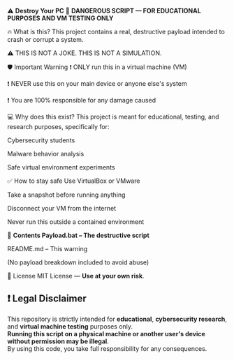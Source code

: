 ⚠️ **Destroy Your PC**
🚫 **DANGEROUS SCRIPT — FOR EDUCATIONAL PURPOSES AND VM TESTING ONLY**

🔥 What is this?
This project contains a real, destructive payload intended to crash or corrupt a system.

⚠️ THIS IS NOT A JOKE. THIS IS NOT A SIMULATION.

🛡️ Important Warning
❗ ONLY run this in a virtual machine (VM)

❗ NEVER use this on your main device or anyone else's system

❗ You are 100% responsible for any damage caused

💻 Why does this exist?
This project is meant for educational, testing, and research purposes, specifically for:

Cybersecurity students

Malware behavior analysis

Safe virtual environment experiments

✅ How to stay safe
Use VirtualBox or VMware

Take a snapshot before running anything

Disconnect your VM from the internet

Never run this outside a contained environment

🧨 **Contents
Payload.bat – The destructive script**

README.md – This warning

(No payload breakdown included to avoid abuse)

📜 License
MIT License — **Use at your own risk**.

## ❗ Legal Disclaimer

This repository is strictly intended for **educational**, **cybersecurity research**, and **virtual machine testing** purposes only.  
**Running this script on a physical machine or another user's device without permission may be illegal**.  
By using this code, you take full responsibility for any consequences.

